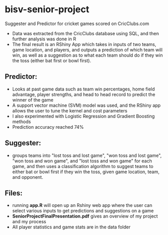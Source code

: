 # bisv-senior-project

Suggester and Predictor for cricket games scored on CricClubs.com

- Data was extracted from the CricClubs database using SQL, and then further analysis was done in R
- The final result is an RShiny App which takes in inputs of two teams, game location, and players, and outputs a prediction of which team will win, as well as a suggestion as to what each team should do if they win the toss (either bat first or bowl first). 

## Predictor:

- Looks at past game data such as team win percentages, home field advantage, player strengths, and head to head record to predict the winner of the game
- A support vector machine (SVM) model was used, and the RShiny app allows the user to tune the kernel and cost parameters
- I also experimented with Logistic Regression and Gradient Boosting methods
- Prediction accuracy reached 74% 

## Suggester:

- groups teams into "lost toss and lost game", "won toss and lost game", "won toss and won game", and "lost toss and won game" for each game, and then uses a classification algorithm to suggest teams to either bat or bowl first if they win the toss, given game location, team, and opponent.

## Files:

- running **app.R** will open up an Rshiny web app where the user can select various inputs to get predictions and suggestions on a game
- **SeniorProjectFinalPresentation.pdf** gives an overview of my project and my process
- All player statistics and game stats are in the data folder
